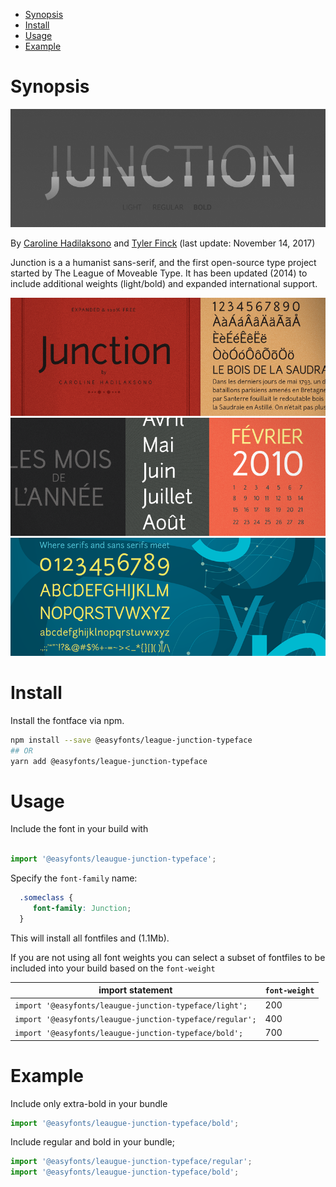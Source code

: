 - [Synopsis](#synopsis)
- [Install](#install)
- [Usage](#usage)
- [Example](#example)

# Synopsis

![League Junction 1][pangram1]

By [Caroline Hadilaksono][designer2] and [Tyler Finck][designer] (last update: November 14, 2017)

Junction is a a humanist sans-serif, and the first open-source type project started by The League of Moveable Type. It has been updated (2014) to include additional weights (light/bold) and expanded international support.


![League Junction 2][pangram2]
![League Junction 3][pangram3]
![League Junction 4][pangram4]

# Install

Install the fontface via npm. 

```bash
npm install --save @easyfonts/league-junction-typeface
## OR
yarn add @easyfonts/league-junction-typeface
```

# Usage

Include the font in your build with 

```javascript

import '@easyfonts/leaugue-junction-typeface';
```

Specify the `font-family` name:

```css
  .someclass {
     font-family: Junction;
  }
```  


This will install all fontfiles and (1.1Mb).

If you are not using all font weights you can select a subset of fontfiles to be included into your build based on the `font-weight`


| import statement                                         | `font-weight` |
| -------------------------------------------------------- | ------------- |
| `import '@easyfonts/leaugue-junction-typeface/light';`   | 200           |
| `import '@easyfonts/leaugue-junction-typeface/regular';` | 400           |
| `import '@easyfonts/leaugue-junction-typeface/bold';`    | 700           |

# Example

Include only extra-bold in your bundle

```javascript
import '@easyfonts/leaugue-junction-typeface/bold';
```

Include regular and bold in your bundle;

```javascript
import '@easyfonts/leaugue-junction-typeface/regular';
import '@easyfonts/leaugue-junction-typeface/bold';
```

[designer]: http://www.tylerfinck.com
[designer2]: http://www.hadilaksono.com
[pangram1]: ./images/junction-1.png
[pangram2]: ./images/junction-2.png
[pangram3]: ./images/junction-3.png
[pangram4]: ./images/junction-4.png


